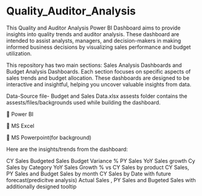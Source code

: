 # Quality_Auditor_Analysis
This Quality and Auditor Analysis Power BI Dashboard aims to provide insights into quality trends and auditor analysis. These dashboard are intended to assist analysts, managers, and decision-makers in making informed business decisions by visualizing sales performance and budget utilization.

This repository has two main sections: Sales Analysis Dashboards and Budget Analysis Dashboards. Each section focuses on specific aspects of sales trends and budget allocation. These dashboards are designed to be interactive and insightful, helping you uncover valuable insights from data.

Data-Source file- Budget and Sales Data.xlsx assests folder contains the assests/files/backgrounds used while building the dashboard.

📌 Power BI

📌 MS Excel

📌 MS Powerpoint(for background)

Here are the insights/trends from the dashboard:

CY Sales
Budgeted Sales
Budget Variance %
PY Sales
YoY Sales growth
Cy Sales by Category
YoY Sales Growth % vs CY Sales by product
CY Sales, PY Sales and Budget Sales by month
CY Sales by Date with future forecast(predicitve analysis)
Actual Sales , PY Sales and Bugeted Sales
with additionally designed tooltip
